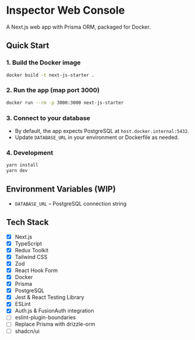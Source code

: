 # Inspector Web Console

A Next.js web app with Prisma ORM, packaged for Docker.

## Quick Start


### 1. Build the Docker image

```sh
docker build -t next-js-starter .
```

### 2. Run the app (map port 3000)

```sh
docker run --rm -p 3000:3000 next-js-starter
```

### 3. Connect to your database

- By default, the app expects PostgreSQL at `host.docker.internal:5432`.
- Update `DATABASE_URL` in your environment or Dockerfile as needed.

### 4. Development

```sh
yarn install
yarn dev
```

## Environment Variables (WIP)

- `DATABASE_URL` – PostgreSQL connection string


## Tech Stack

- [x] Next.js
- [x] TypeScript
- [x] Redux Toolkit
- [x] Tailwind CSS
- [x] Zod
- [x] React Hook Form
- [x] Docker
- [x] Prisma
- [x] PostgreSQL
- [x] Jest & React Testing Library
- [x] ESLint
- [x] Auth.js & FusionAuth integration
- [ ] eslint-plugin-boundaries
- [ ] Replace Prisma with drizzle-orm
- [ ] shadcn/ui
